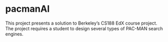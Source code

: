 # pacmanAI
This project presents a solution to Berkeley’s CS188 EdX course project. The project requires a student to design several types of PAC-MAN search engines. 
